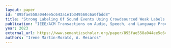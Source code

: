 ```yaml
---
layout: paper
id: "895fae558a044ee5c643a1e1b349560c6a0fbdd8"
title: "Strong Labeling Of Sound Events Using Crowdsourced Weak Labels And Annotator Competence Estimation"
publication: "IEEE/ACM Transactions on Audio, Speech, and Language Processing"
year: 2023
external_url: https://www.semanticscholar.org/paper/895fae558a044ee5c643a1e1b349560c6a0fbdd8
authors: "Irene Martín-Morató, A. Mesaros"
---
```

